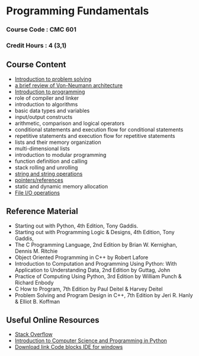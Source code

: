 # Programming Fundamentals

### Course Code : CMC 601

### Credit Hours : 4 (3,1)



## Course Content

- [Introduction to problem solving](./problemSolving.md)  
- [a brief review of Von-Neumann architecture](./von-neumann.md)
- [Introduction to programming](./intro2programming.md)
- role of compiler and linker
- introduction to algorithms
- basic data types and variables
- input/output constructs
- arithmetic, comparison and logical operators
- conditional statements and execution flow for conditional statements
- repetitive statements and execution flow for repetitive statements
- lists and their memory organization
- multi-dimensional lists
- introduction to modular programming
- function definition and calling
- stack rolling and unrolling
- [string and string operations](./gfmCCharNString.md)
- [pointers/references](./pointers.md)
- static and dynamic memory allocation
- [File I/O operations](./fileio.md)


## Reference Material
- Starting out with Python, 4th Edition, Tony Gaddis.
- Starting out with Programming Logic & Designs, 4th Edition, Tony Gaddis,
- The C Programming Language, 2nd Edition by Brian W. Kernighan, Dennis M. Ritchie
- Object Oriented Programming in C++ by Robert Lafore
- Introduction to Computation and Programming Using Python: With Application to Understanding Data, 2nd Edition by Guttag, John
- Practice of Computing Using Python, 3rd Edition by William Punch & Richard Enbody
- C How to Program, 7th Edition by Paul Deitel & Harvey Deitel
- Problem Solving and Program Design in C++, 7th Edition by Jeri R. Hanly & Elliot B. Koffman

## Useful Online Resources
- [Stack Overflow ](https://stackoverflow.com/)
- [Introduction to Computer Science and Programming in Python](https://ocw.mit.edu/courses/electrical-engineering-and-computer-science/6-0001-introduction-to-computer-science-and-programming-in-python-fall-2016/)
- [Download link Code blocks IDE for windows](https://www.codeblocks.org/downloads/binaries/#imagesoswindows48pnglogo-microsoft-windows)
